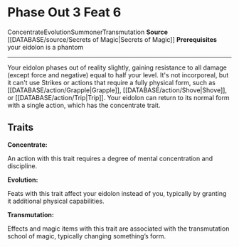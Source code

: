 ﻿---
actions: '[three-actions]'
feat: Phase Out
id: '2914'
level: '6'
name: Phase Out
prerequisite: your eidolon is a [[DATABASE/trait/Phantom|phantom]]
rarity: Common
school: Transmutation
source: '[[DATABASE/source/Secrets of Magic|Secrets of Magic]]'
trait:
- '[[DATABASE/trait/Concentrate|Concentrate]]'
- '[[DATABASE/trait/Evolution|Evolution]]'
- '[[DATABASE/trait/Summoner|Summoner]]'
- '[[DATABASE/trait/Transmutation|Transmutation]]'
type: Feat

---
# Phase Out <span class="action-icon">3</span> <span class="item-type">Feat 6</span>

<span class="item-trait">Concentrate</span><span class="item-trait">Evolution</span><span class="item-trait">Summoner</span><span class="item-trait">Transmutation</span>
**Source** [[DATABASE/source/Secrets of Magic|Secrets of Magic]] 
**Prerequisites** your eidolon is a phantom

---
Your eidolon phases out of reality slightly, gaining resistance to all damage (except force and negative) equal to half your level. It's not incorporeal, but it can't use Strikes or actions that require a fully physical form, such as [[DATABASE/action/Grapple|Grapple]], [[DATABASE/action/Shove|Shove]], or [[DATABASE/action/Trip|Trip]]. Your eidolon can return to its normal form with a single action, which has the concentrate trait.

## Traits

**Concentrate:**

An action with this trait requires a degree of mental concentration and discipline.

**Evolution:**

Feats with this trait affect your eidolon instead of you, typically by granting it additional physical capabilities.

**Transmutation:**

Effects and magic items with this trait are associated with the transmutation school of magic, typically changing something’s form.